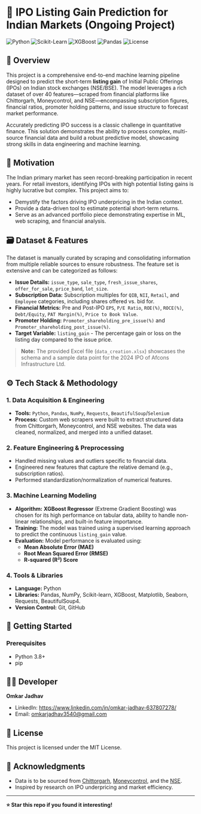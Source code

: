 # 🚀 IPO Listing Gain Prediction for Indian Markets (Ongoing Project)

![Python](https://img.shields.io/badge/Python-3.8%2B-blue?logo=python)
![Scikit-Learn](https://img.shields.io/badge/Scikit--Learn-1.2%2B-orange?logo=scikit-learn)
![XGBoost](https://img.shields.io/badge/XGBoost-1.7%2B-green?logo=xgboost)
![Pandas](https://img.shields.io/badge/Pandas-1.5%2B-darkblue?logo=pandas)
![License](https://img.shields.io/badge/License-MIT-lightgrey)

## 📖 Overview

This project is a comprehensive end-to-end machine learning pipeline designed to predict the short-term **listing gain** of Initial Public Offerings (IPOs) on Indian stock exchanges (NSE/BSE). The model leverages a rich dataset of over 40 features—scraped from financial platforms like Chittorgarh, Moneycontrol, and NSE—encompassing subscription figures, financial ratios, promoter holding patterns, and issue structure to forecast market performance.

Accurately predicting IPO success is a classic challenge in quantitative finance. This solution demonstrates the ability to process complex, multi-source financial data and build a robust predictive model, showcasing strong skills in data engineering and machine learning.

## 🎯 Motivation

The Indian primary market has seen record-breaking participation in recent years. For retail investors, identifying IPOs with high potential listing gains is highly lucrative but complex. This project aims to:
*   Demystify the factors driving IPO underpricing in the Indian context.
*   Provide a data-driven tool to estimate potential short-term returns.
*   Serve as an advanced portfolio piece demonstrating expertise in ML, web scraping, and financial analysis.

## 🗃️ Dataset & Features

The dataset is manually curated by scraping and consolidating information from multiple reliable sources to ensure robustness. The feature set is extensive and can be categorized as follows:

*   **Issue Details:** `issue_type`, `sale_type`, `fresh_issue_shares`, `offer_for_sale`, `price_band`, `lot_size`.
*   **Subscription Data:** Subscription multiples for `QIB`, `NII`, `Retail`, and `Employee` categories, including shares offered vs. bid for.
*   **Financial Metrics:** Pre and Post-IPO `EPS`, `P/E Ratio`, `ROE(%)`, `ROCE(%)`, `Debt/Equity`, `PAT Margin(%)`, `Price to Book Value`.
*   **Promoter Holding:** `Promoter_shareholding_pre_issue(%)` and `Promoter_shareholding_post_issue(%)`.
*   **Target Variable:** `listing_gain` - The percentage gain or loss on the listing day compared to the issue price.

> **Note:** The provided Excel file (`data_creation.xlsx`) showcases the schema and a sample data point for the 2024 IPO of Afcons Infrastructure Ltd.

## ⚙️ Tech Stack & Methodology

### 1. Data Acquisition & Engineering
*   **Tools:** `Python`, `Pandas`, `NumPy`, `Requests`, `BeautifulSoup`/`Selenium`
*   **Process:** Custom web scrapers were built to extract structured data from Chittorgarh, Moneycontrol, and NSE websites. The data was cleaned, normalized, and merged into a unified dataset.

### 2. Feature Engineering & Preprocessing
*   Handled missing values and outliers specific to financial data.
*   Engineered new features that capture the relative demand (e.g., subscription ratios).
*   Performed standardization/normalization of numerical features.

### 3. Machine Learning Modeling
*   **Algorithm:** **XGBoost Regressor** (Extreme Gradient Boosting) was chosen for its high performance on tabular data, ability to handle non-linear relationships, and built-in feature importance.
*   **Training:** The model was trained using a supervised learning approach to predict the continuous `listing_gain` value.
*   **Evaluation:** Model performance is evaluated using:
    *   **Mean Absolute Error (MAE)**
    *   **Root Mean Squared Error (RMSE)**
    *   **R-squared (R²) Score**

### 4. Tools & Libraries
*   **Language:** Python
*   **Libraries:** Pandas, NumPy, Scikit-learn, XGBoost, Matplotlib, Seaborn, Requests, BeautifulSoup4.
*   **Version Control:** Git, GitHub


## 🚦 Getting Started

### Prerequisites
*   Python 3.8+
*   pip

## 👨‍💻 Developer

**Omkar Jadhav**
*   LinkedIn: https://www.linkedin.com/in/omkar-jadhav-637807278/
*   Email: omkarjadhav3540@gmail.com

## 📜 License

This project is licensed under the MIT License.

## 🙏 Acknowledgments

*   Data is to be sourced from [Chittorgarh](https://www.chittorgarh.com/), [Moneycontrol](https://www.moneycontrol.com/), and the [NSE](https://www.nseindia.com/).
*   Inspired by research on IPO underpricing and market efficiency.

---

**⭐ Star this repo if you found it interesting!**
